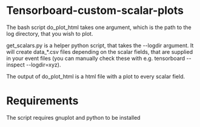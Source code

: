 # Tensorboard-custom-scalar-plots

The bash script do_plot_html takes one argument, which is the path to the log directory, that you wish to plot.

get_scalars.py is a helper python script, that takes the --logdir argument. It will create data_*.csv files depending on the scalar fields, that are supplied in your event files (you can manually check these with e.g. tensorboard --inspect --logdir=xyz).

The output of do_plot_html is a html file with a plot to every scalar field.

Requirements
===
The script requires gnuplot and python to be installed
